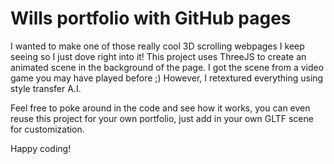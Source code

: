 # Wills portfolio with GitHub pages

I wanted to make one of those really cool 3D scrolling webpages I keep seeing so I just dove right into it! This project uses ThreeJS to create an animated scene in the background of the page. I got the scene from a video game you may have played before ;) However, I retextured everything using style transfer A.I.

Feel free to poke around in the code and see how it works, you can even reuse this project for your own portfolio, just add in your own GLTF scene for customization.

Happy coding!

